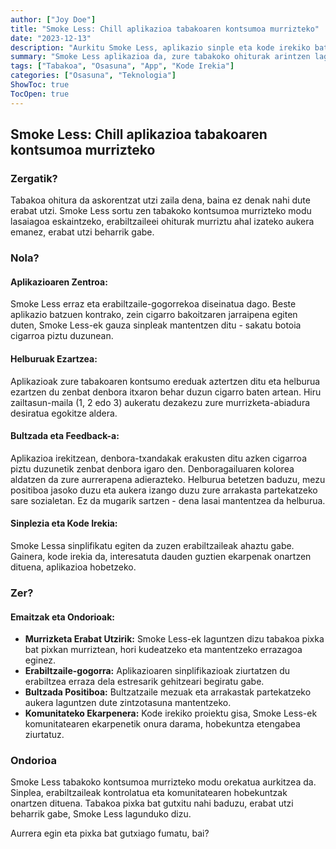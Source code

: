 ```yaml
---
author: ["Joy Doe"]
title: "Smoke Less: Chill aplikazioa tabakoaren kontsumoa murrizteko"
date: "2023-12-13"
description: "Aurkitu Smoke Less, aplikazio sinple eta kode irekiko bat, zure tabakoaren kontsumoa murrizteko diseinatua, ez dago erabat utzi behar."
summary: "Smoke Less aplikazioa da, zure tabakoko ohiturak arintzen lagunduko dizuna modu lasai eta kontrolatuan. Ikasi nola dabil eta nola onura izan dezakezu."
tags: ["Tabakoa", "Osasuna", "App", "Kode Irekia"]
categories: ["Osasuna", "Teknologia"]
ShowToc: true
TocOpen: true
---
```


## Smoke Less: Chill aplikazioa tabakoaren kontsumoa murrizteko

### Zergatik?

Tabakoa ohitura da askorentzat utzi zaila dena, baina ez denak nahi dute erabat utzi. Smoke Less sortu zen tabakoko kontsumoa murrizteko modu lasaiagoa eskaintzeko, erabiltzaileei ohiturak murriztu ahal izateko aukera emanez, erabat utzi beharrik gabe.

### Nola?

#### Aplikazioaren Zentroa:
Smoke Less erraz eta erabiltzaile-gogorrekoa diseinatua dago. Beste aplikazio batzuen kontrako, zein cigarro bakoitzaren jarraipena egiten duten, Smoke Less-ek gauza sinpleak mantentzen ditu - sakatu botoia cigarroa piztu duzunean.

#### Helburuak Ezartzea:
Aplikazioak zure tabakoaren kontsumo ereduak aztertzen ditu eta helburua ezartzen du zenbat denbora itxaron behar duzun cigarro baten artean. Hiru zailtasun-maila (1, 2 edo 3) aukeratu dezakezu zure murrizketa-abiadura desiratua egokitze aldera.

#### Bultzada eta Feedback-a:
Aplikazioa irekitzean, denbora-txandakak erakusten ditu azken cigarroa piztu duzunetik zenbat denbora igaro den. Denboragailuaren kolorea aldatzen da zure aurrerapena adierazteko. Helburua betetzen baduzu, mezu positiboa jasoko duzu eta aukera izango duzu zure arrakasta partekatzeko sare sozialetan. Ez da mugarik sartzen - dena lasai mantentzea da helburua.

#### Sinplezia eta Kode Irekia:
Smoke Lessa sinplifikatu egiten da zuzen erabiltzaileak ahaztu gabe. Gainera, kode irekia da, interesatuta dauden guztien ekarpenak onartzen dituena, aplikazioa hobetzeko.

### Zer?

#### Emaitzak eta Ondorioak:
- **Murrizketa Erabat Utzirik:** Smoke Less-ek laguntzen dizu tabakoa pixka bat pixkan murriztean, hori kudeatzeko eta mantentzeko errazagoa eginez.
- **Erabiltzaile-gogorra:** Aplikazioaren sinplifikazioak ziurtatzen du erabiltzea erraza dela estresarik gehitzeari begiratu gabe.
- **Bultzada Positiboa:** Bultzatzaile mezuak eta arrakastak partekatzeko aukera laguntzen dute zintzotasuna mantentzeko.
- **Komunitateko Ekarpenera:** Kode irekiko proiektu gisa, Smoke Less-ek komunitatearen ekarpenetik onura darama, hobekuntza etengabea ziurtatuz.

### Ondorioa

Smoke Less tabakoko kontsumoa murrizteko modu orekatua aurkitzea da. Sinplea, erabiltzaileak kontrolatua eta komunitatearen hobekuntzak onartzen dituena. Tabakoa pixka bat gutxitu nahi baduzu, erabat utzi beharrik gabe, Smoke Less lagunduko dizu.

Aurrera egin eta pixka bat gutxiago fumatu, bai?